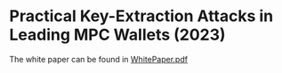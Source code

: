 # Practical Key-Extraction Attacks in Leading MPC Wallets (2023)

The white paper can be found in [WhitePaper.pdf](WhitePaper.pdf)